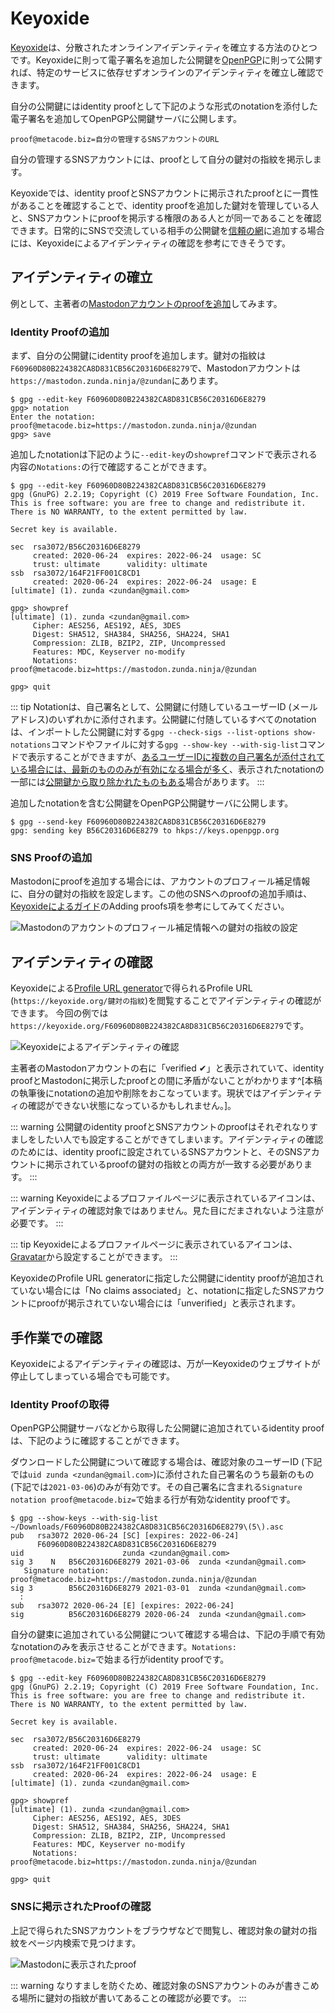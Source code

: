 # Keyoxide
[Keyoxide](https://keyoxide.org/)は、分散されたオンラインアイデンティティを確立する方法のひとつです。Keyoxideに則って電子署名を追加した公開鍵を[OpenPGP](../openpgp/)に則って公開すれば、特定のサービスに依存せずオンラインのアイデンティティを確立し確認できます。

自分の公開鍵にはidentity proofとして下記のような形式のnotationを添付した電子署名を追加してOpenPGP公開鍵サーバに公開します。

```
proof@metacode.biz=自分の管理するSNSアカウントのURL
```

自分の管理するSNSアカウントには、proofとして自分の鍵対の指紋を掲示します。

Keyoxideでは、identity proofとSNSアカウントに掲示されたproofとに一貫性があることを確認することで、identity proofを追加した鍵対を管理している人と、SNSアカウントにproofを掲示する権限のある人とが同一であることを確認できます。日常的にSNSで交流している相手の公開鍵を[信頼の網](../OpenPGP/wot.md#openpgpによる信頼の網)に追加する場合には、Keyoxideによるアイデンティティの確認を参考にできそうです。

## アイデンティティの確立
例として、主著者の[Mastodonアカウントのproofを追加](https://keyoxide.org/guides/mastodon)してみます。

### Identity Proofの追加
まず、自分の公開鍵にidentity proofを追加します。鍵対の指紋は`F60960D80B224382CA8D831CB56C20316D6E8279`で、Mastodonアカウントは`https://mastodon.zunda.ninja/@zundan`にあります。

```
$ gpg --edit-key F60960D80B224382CA8D831CB56C20316D6E8279
gpg> notation
Enter the notation: proof@metacode.biz=https://mastodon.zunda.ninja/@zundan
gpg> save
```

追加したnotationは下記のように`--edit-key`の`showpref`コマンドで表示される内容の`Notations:`の行で確認することができます。

```
$ gpg --edit-key F60960D80B224382CA8D831CB56C20316D6E8279
gpg (GnuPG) 2.2.19; Copyright (C) 2019 Free Software Foundation, Inc.
This is free software: you are free to change and redistribute it.
There is NO WARRANTY, to the extent permitted by law.

Secret key is available.

sec  rsa3072/B56C20316D6E8279
     created: 2020-06-24  expires: 2022-06-24  usage: SC
     trust: ultimate      validity: ultimate
ssb  rsa3072/164F21FF001C8CD1
     created: 2020-06-24  expires: 2022-06-24  usage: E
[ultimate] (1). zunda <zundan@gmail.com>

gpg> showpref
[ultimate] (1). zunda <zundan@gmail.com>
     Cipher: AES256, AES192, AES, 3DES
     Digest: SHA512, SHA384, SHA256, SHA224, SHA1
     Compression: ZLIB, BZIP2, ZIP, Uncompressed
     Features: MDC, Keyserver no-modify
     Notations: proof@metacode.biz=https://mastodon.zunda.ninja/@zundan

gpg> quit
```

::: tip
Notationは、自己署名として、公開鍵に付随しているユーザーID (メールアドレス)のいずれかに添付されます。公開鍵に付随しているすべてのnotationは、インポートした公開鍵に対する`gpg --check-sigs --list-options show-notations`コマンドやファイルに対する`gpg --show-key --with-sig-list`コマンドで表示することができますが、[あるユーザーIDに複数の自己署名が添付されている場合には、最新のもののみが有効になる場合が多く](https://tools.ietf.org/html/rfc4880#section-5.2.3.3)、表示されたnotationの一部には[公開鍵から取り除かれたものもある](https://zenn.dev/zunda/scraps/b93fa981ee68d2#comment-30a11b4c0a465c)場合があります。
:::


追加したnotationを含む公開鍵をOpenPGP公開鍵サーバに公開します。

```
$ gpg --send-key F60960D80B224382CA8D831CB56C20316D6E8279
gpg: sending key B56C20316D6E8279 to hkps://keys.openpgp.org
```

### SNS Proofの追加
Mastodonにproofを追加する場合には、アカウントのプロフィール補足情報に、自分の鍵対の指紋を設定します。この他のSNSへのproofの追加手順は、[Keyoxideによるガイド](https://keyoxide.org/guides)のAdding proofs項を参考にしてみてください。

![Mastodonのアカウントのプロフィール補足情報への鍵対の指紋の設定](/keyoxide-add-proof.png)

## アイデンティティの確認
Keyoxideによる[Profile URL generator](https://keyoxide.org/util/profile-url)で得られるProfile URL (`https://keyoxide.org/鍵対の指紋`)を閲覧することでアイデンティティの確認ができます。 今回の例では`https://keyoxide.org/F60960D80B224382CA8D831CB56C20316D6E8279`です。

![Keyoxideによるアイデンティティの確認](/keyoxide-verified.png)

主著者のMastodonアカウントの右に「verified ✔」と表示されていて、identity proofとMastodonに掲示したproofとの間に矛盾がないことがわかります^[本稿の執筆後にnotationの追加や削除をおこなっています。現状ではアイデンティティの確認ができない状態になっているかもしれません。]。

::: warning
公開鍵のidentity proofとSNSアカウントのproofはそれぞれなりすましをしたい人でも設定することができてしまいます。アイデンティティの確認のためには、identity proofに設定されているSNSアカウントと、そのSNSアカウントに掲示されているproofの鍵対の指紋との両方が一致する必要があります。
:::

::: warning
Keyoxideによるプロファイルページに表示されているアイコンは、アイデンティティの確認対象ではありません。見た目にだまされないよう注意が必要です。
:::

::: tip
Keyoxideによるプロファイルページに表示されているアイコンは、[Gravatar](https://ja.gravatar.com/)から設定することができます。
:::

KeyoxideのProfile URL generatorに指定した公開鍵にidentity proofが追加されていない場合には「No claims associated」と、notationに指定したSNSアカウントにproofが掲示されていない場合には「unverified」と表示されます。

## 手作業での確認
Keyoxideによるアイデンティティの確認は、万が一Keyoxideのウェブサイトが停止してしまっている場合でも可能です。

### Identity Proofの取得
OpenPGP公開鍵サーバなどから取得した公開鍵に追加されているidentity proofは、下記のように確認することができます。

ダウンロードした公開鍵について確認する場合は、確認対象のユーザーID (下記では`uid zunda <zundan@gmail.com>`)に添付された自己署名のうち最新のもの(下記では`2021-03-06`)のみが有効です。その自己署名に含まれる`Signature notation proof@metacode.biz=`で始まる行が有効なidentity proofです。

```
$ gpg --show-keys --with-sig-list ~/Downloads/F60960D80B224382CA8D831CB56C20316D6E8279\(5\).asc
pub   rsa3072 2020-06-24 [SC] [expires: 2022-06-24]
      F60960D80B224382CA8D831CB56C20316D6E8279
uid                      zunda <zundan@gmail.com>
sig 3    N   B56C20316D6E8279 2021-03-06  zunda <zundan@gmail.com>
   Signature notation: proof@metacode.biz=https://mastodon.zunda.ninja/@zundan
sig 3        B56C20316D6E8279 2021-03-01  zunda <zundan@gmail.com>
  :
sub   rsa3072 2020-06-24 [E] [expires: 2022-06-24]
sig          B56C20316D6E8279 2020-06-24  zunda <zundan@gmail.com>
```

自分の鍵束に追加されている公開鍵について確認する場合は、下記の手順で有効なnotationのみを表示させることができます。`Notations: proof@metacode.biz=`で始まる行がidentity proofです。

```
$ gpg --edit-key F60960D80B224382CA8D831CB56C20316D6E8279
gpg (GnuPG) 2.2.19; Copyright (C) 2019 Free Software Foundation, Inc.
This is free software: you are free to change and redistribute it.
There is NO WARRANTY, to the extent permitted by law.

Secret key is available.

sec  rsa3072/B56C20316D6E8279
     created: 2020-06-24  expires: 2022-06-24  usage: SC
     trust: ultimate      validity: ultimate
ssb  rsa3072/164F21FF001C8CD1
     created: 2020-06-24  expires: 2022-06-24  usage: E
[ultimate] (1). zunda <zundan@gmail.com>

gpg> showpref
[ultimate] (1). zunda <zundan@gmail.com>
     Cipher: AES256, AES192, AES, 3DES
     Digest: SHA512, SHA384, SHA256, SHA224, SHA1
     Compression: ZLIB, BZIP2, ZIP, Uncompressed
     Features: MDC, Keyserver no-modify
     Notations: proof@metacode.biz=https://mastodon.zunda.ninja/@zundan

gpg> quit
```

### SNSに掲示されたProofの確認
上記で得られたSNSアカウントをブラウザなどで閲覧し、確認対象の鍵対の指紋をページ内検索で見つけます。

![Mastodonに表示されたproof](/keyoxide-sns-proof.png)

::: warning
なりすましを防ぐため、確認対象のSNSアカウントのみが書きこめる場所に鍵対の指紋が書いてあることの確認が必要です。
:::
